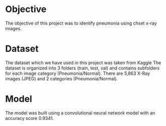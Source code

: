 # Objective

The objective of this project was to identify pneumonia using chset x-ray images.

# Dataset 
The dataset which we have used in this project was taken from Kaggle
The dataset is organized into 3 folders (train, test, val) and contains subfolders for each image category (Pneumonia/Normal).
There are 5,863 X-Ray images (JPEG) and 2 categories (Pneumonia/Normal).

# Model
The model was built using a convolutional neural network model with an accuracy score 0.9341.
